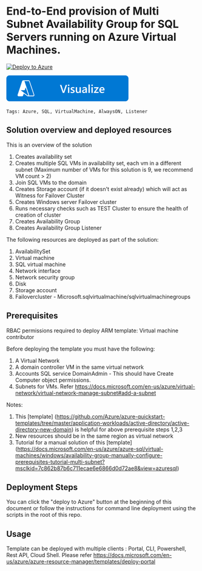 # End-to-End provision of Multi Subnet Availability Group for SQL Servers running on Azure Virtual Machines. 

[![Deploy to Azure](https://aka.ms/deploytoazurebutton)](https://portal.azure.com/#create/Microsoft.Template/uri/https%3A%2F%2Fgithub.com%2Fmicrosoft%2Ftigertoolbox%2Fblob%2Fmaster%2FAzureSQLVM%2Fe2e-ag-setup%2Fazuredeploy.json)  

[![Visualize](https://raw.githubusercontent.com/Azure/azure-quickstart-templates/master/1-CONTRIBUTION-GUIDE/images/visualizebutton.svg?sanitize=true)](http://armviz.io/#/?load=https%3A%2F%2Fraw.githubusercontent.com%2FAzure%2Fazure-quickstart-templates%2Fmaster%2Fquickstarts%2Fmicrosoft.sqlvirtualmachine%2Fe2e-sql-vm-ag-setup%2Fazuredeploy.json)

`Tags: Azure, SQL, VirtualMachine, AlwaysON, Listener`

## Solution overview and deployed resources

This is an overview of the solution
1. Creates availability set
2. Creates multiple SQL VMs in availability set, each vm in a different subnet (Maximum number of VMs for this solution is 9, we recommend VM count > 2)
3. Join SQL VMs to the domain 
4. Creates Storage account (if it doesn't exist already) which will act as Witness for Failover Cluster
5. Creates Windows server Failover cluster
6. Runs necessary checks such as TEST Cluster to ensure the health of creation of cluster 
7. Creates Availability Group 
8. Creates Availability Group Listener

The following resources are deployed as part of the solution:
1. AvailabilitySet
2. Virtual machine 
3. SQL virtual machine 
4. Network interface 
5. Network security group 
6. Disk 
7. Storage account 
8. Failovercluster - Microsoft.sqlvirtualmachine/sqlvirtualmachinegroups 

## Prerequisites

RBAC permissions required to deploy ARM template: Virtual machine contributor

Before deploying the template you must have the following:
1. A Virtual Network 
2. A domain controller VM in the same virtual network
3. Accounts 
    SQL service
    DomainAdmin - This should have Create Computer object permissions.
4. Subnets for VMs. Refer https://docs.microsoft.com/en-us/azure/virtual-network/virtual-network-manage-subnet#add-a-subnet

Notes: 
1. This [template] (https://github.com/Azure/azure-quickstart-templates/tree/master/application-workloads/active-directory/active-directory-new-domain) is helpful for above prerequisite steps 1,2,3
2. New resources should be in the same region as virtual network
3. Tutorial for a manual solution of this [template] (https://docs.microsoft.com/en-us/azure/azure-sql/virtual-machines/windows/availability-group-manually-configure-prerequisites-tutorial-multi-subnet?msclkid=7c862b87b6c711ecae6e6866d0d72ae8&view=azuresql)

## Deployment Steps

You can click the "deploy to Azure" button at the beginning of this document or follow the instructions for command line deployment using the scripts in the root of this repo.

## Usage

Template can be deployed with multiple clients : Portal, CLI, Powershell, Rest API, Cloud Shell.
Please refer https://docs.microsoft.com/en-us/azure/azure-resource-manager/templates/deploy-portal
